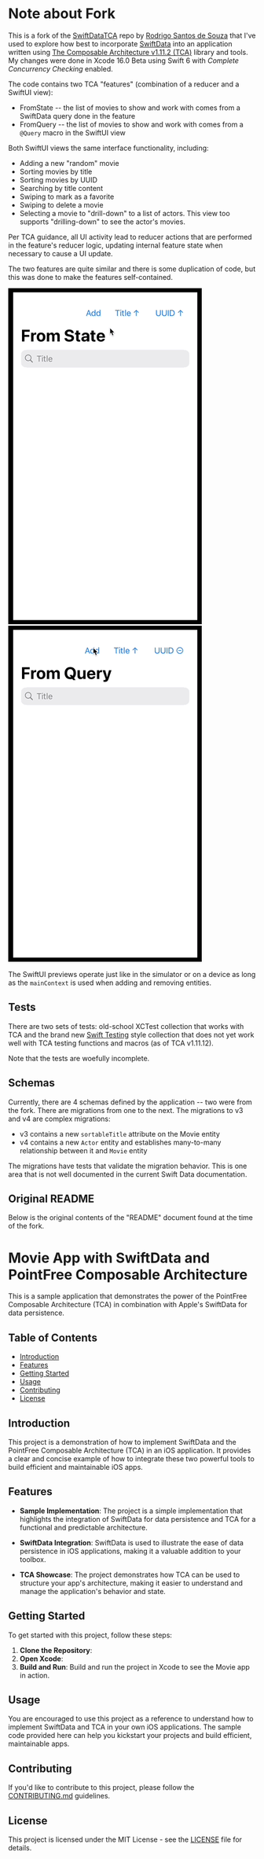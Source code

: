 # Note about Fork

This is a fork of the [SwiftDataTCA](https://github.com/SouzaRodrigo61/SwiftDataTCA) repo by 
[Rodrigo Santos de Souza](https://github.com/SouzaRodrigo61) that I've used to explore how best to incorporate 
[SwiftData](https://developer.apple.com/documentation/swiftdata) into an application written using 
[The Composable Architecture v1.11.2 (TCA)](https://github.com/pointfreeco/swift-composable-architecture) library and tools.
My changes were done in Xcode 16.0 Beta using Swift 6 with _Complete Concurrency Checking_ enabled.

The code contains two TCA "features" (combination of a reducer and a SwiftUI view):

* FromState -- the list of movies to show and work with comes from a SwiftData query done in the feature
* FromQuery -- the list of movies to show and work with comes from a `@Query` macro in the SwiftUI view

Both SwiftUI views the same interface functionality, including:

* Adding a new "random" movie
* Sorting movies by title
* Sorting movies by UUID
* Searching by title content
* Swiping to mark as a favorite
* Swiping to delete a movie
* Selecting a movie to "drill-down" to a list of actors. This view too supports "drilling-down" to see the actor's movies.

Per TCA guidance, all UI activity lead to reducer actions that are performed in the feature's reducer logic, updating
internal feature state when necessary to cause a UI update.

The two features are quite similar and there is some duplication of code, but this was done to make the features 
self-contained.

![](https://github.com/bradhowes/SwiftDataTCA/blob/main/FromState.gif?raw=true)
![](https://github.com/bradhowes/SwiftDataTCA/blob/main/FromQuery.gif?raw=true)

The SwiftUI previews operate just like in the simulator or on a device as long as the `mainContext` is used when 
adding and removing entities.

## Tests

There are two sets of tests: old-school XCTest collection that works with TCA and the brand new 
[Swift Testing](https://github.com/apple/swift-testing) style collection that does not yet work well with TCA testing
functions and macros (as of TCA v1.11.12).

Note that the tests are woefully incomplete.

## Schemas

Currently, there are 4 schemas defined by the application -- two were from the fork. There are migrations from one to 
the next. The migrations to v3 and v4 are complex migrations:

* v3 contains a new `sortableTitle` attribute on the Movie entity
* v4 contains a new `Actor` entity and establishes many-to-many relationship between it and `Movie` entity

The migrations have tests that validate the migration behavior. This is one area that is not well documented in the
current Swift Data documentation.

## Original README

Below is the original contents of the "README" document found at the time of the fork.

# Movie App with SwiftData and PointFree Composable Architecture

This is a sample application that demonstrates the power of the PointFree Composable Architecture (TCA) in combination with Apple's SwiftData for data persistence.

## Table of Contents
- [Introduction](#introduction)
- [Features](#features)
- [Getting Started](#getting-started)
- [Usage](#usage)
- [Contributing](#contributing)
- [License](#license)

## Introduction

This project is a demonstration of how to implement SwiftData and the PointFree Composable Architecture (TCA) in an iOS application. It provides a clear and concise example of how to integrate these two powerful tools to build efficient and maintainable iOS apps.

## Features

- **Sample Implementation**: The project is a simple implementation that highlights the integration of SwiftData for data persistence and TCA for a functional and predictable architecture.

- **SwiftData Integration**: SwiftData is used to illustrate the ease of data persistence in iOS applications, making it a valuable addition to your toolbox.

- **TCA Showcase**: The project demonstrates how TCA can be used to structure your app's architecture, making it easier to understand and manage the application's behavior and state.


## Getting Started

To get started with this project, follow these steps:

1. **Clone the Repository**:
2. **Open Xcode**:
3. **Build and Run**:
Build and run the project in Xcode to see the Movie app in action.

## Usage

You are encouraged to use this project as a reference to understand how to implement SwiftData and TCA in your own iOS applications. The sample code provided here can help you kickstart your projects and build efficient, maintainable apps.


## Contributing

If you'd like to contribute to this project, please follow the [CONTRIBUTING.md](CONTRIBUTING.md) guidelines.

## License

This project is licensed under the MIT License - see the [LICENSE](LICENSE) file for details.

